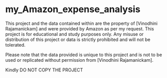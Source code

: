 # my_Amazon_expense_analysis

This project and the data contained within are the property of [Vinodhini Rajamanickam] and were provided by Amazon as per my request. 
This project is for educational and study purposes only. Any misuse or distribution of this project or data is strictly prohibited and will not be tolerated.

Please note that the data provided is unique to this project and is not to be used or replicated without permission from [Vinodhini Rajamanickam].

Kindly DO NOT COPY THE PROJECT
